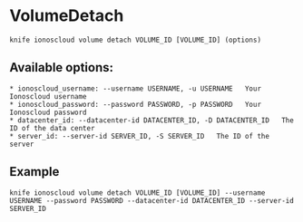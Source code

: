 # VolumeDetach



    knife ionoscloud volume detach VOLUME_ID [VOLUME_ID] (options)


## Available options:

```
* ionoscloud_username: --username USERNAME, -u USERNAME   Your Ionoscloud username
* ionoscloud_password: --password PASSWORD, -p PASSWORD   Your Ionoscloud password
* datacenter_id: --datacenter-id DATACENTER_ID, -D DATACENTER_ID   The ID of the data center
* server_id: --server-id SERVER_ID, -S SERVER_ID   The ID of the server
```

## Example

    knife ionoscloud volume detach VOLUME_ID [VOLUME_ID] --username USERNAME --password PASSWORD --datacenter-id DATACENTER_ID --server-id SERVER_ID

